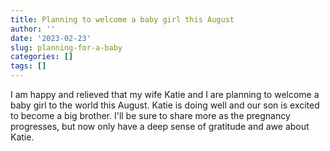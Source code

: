 ```yaml
---
title: Planning to welcome a baby girl this August
author: ''
date: '2023-02-23'
slug: planning-for-a-baby
categories: []
tags: []
---
```


I am happy and relieved that my wife Katie and I are planning to welcome a baby girl to the world this August. Katie is doing well and our son is excited to become a big brother. I'll be sure to share more as the pregnancy progresses, but now only have a deep sense of gratitude and awe about Katie.
